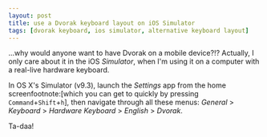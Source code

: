 ```yaml
---
layout: post
title: use a Dvorak keyboard layout on iOS Simulator
tags: [dvorak keyboard, ios simulator, alternative keyboard layout]
---
```


...why would anyone want to have Dvorak on a mobile device?!? Actually, I only care about it in the iOS _Simulator_, when I'm using it on a computer with a real-live hardware keyboard.

In OS X's Simulator (v9.3), launch the *Settings* app from the home screenfootnote:[which you can get to quickly by pressing `Command`+`Shift`+`h`], then navigate through all these menus: *General* > *Keyboard* > *Hardware Keyboard* > *English* > *Dvorak*.

Ta-daa!
